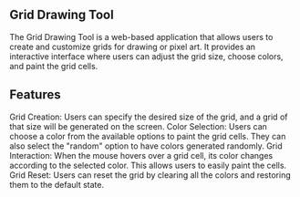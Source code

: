 ## Grid Drawing Tool
The Grid Drawing Tool is a web-based application that allows users to create and customize grids for drawing or pixel art. It provides an interactive interface where users can adjust the grid size, choose colors, and paint the grid cells.

## Features
Grid Creation: Users can specify the desired size of the grid, and a grid of that size will be generated on the screen.
Color Selection: Users can choose a color from the available options to paint the grid cells. They can also select the "random" option to have colors generated randomly.
Grid Interaction: When the mouse hovers over a grid cell, its color changes according to the selected color. This allows users to easily paint the cells.
Grid Reset: Users can reset the grid by clearing all the colors and restoring them to the default state.
